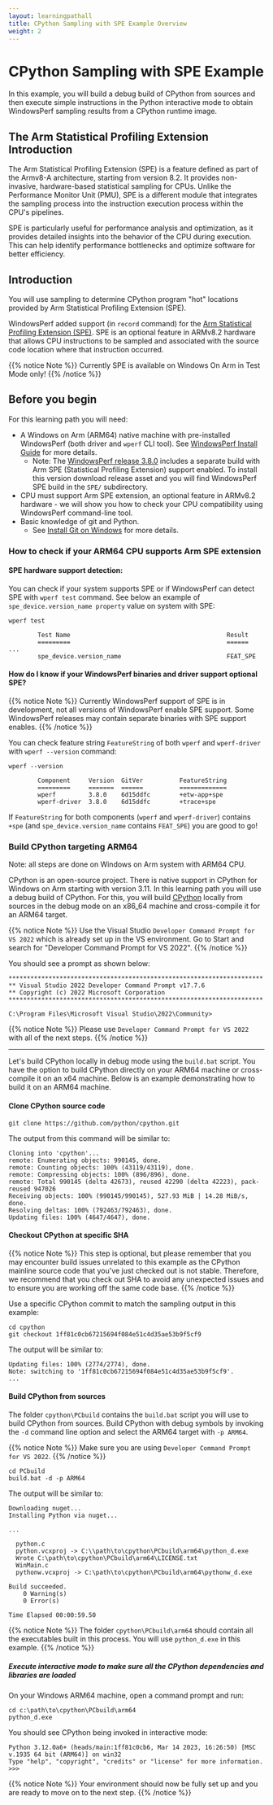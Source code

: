 ```yaml
---
layout: learningpathall
title: CPython Sampling with SPE Example Overview
weight: 2
---
```


# CPython Sampling with SPE Example

In this example, you will build a debug build of CPython from sources and then execute simple instructions in the Python interactive mode to obtain WindowsPerf sampling results from a CPython runtime image.

## The Arm Statistical Profiling Extension Introduction

The Arm Statistical Profiling Extension (SPE) is a feature defined as part of the Armv8-A architecture, starting from version 8.2. It provides non-invasive, hardware-based statistical sampling for CPUs. Unlike the Performance Monitor Unit (PMU), SPE is a different module that integrates the sampling process into the instruction execution process within the CPU's pipelines.

SPE is particularly useful for performance analysis and optimization, as it provides detailed insights into the behavior of the CPU during execution. This can help identify performance bottlenecks and optimize software for better efficiency.

## Introduction

You will use sampling to determine CPython program "hot" locations provided by Arm Statistical Profiling Extension (SPE).

WindowsPerf added support (in `record` command) for the [Arm Statistical Profiling Extension (SPE)](https://developer.arm.com/documentation/101136/22-1-3/MAP/Arm-Statistical-Profiling-Extension--SPE-). SPE is an optional feature in ARMv8.2 hardware that allows CPU instructions to be sampled and associated with the source code location where that instruction occurred.

{{% notice Note %}}
Currently SPE is available on Windows On Arm in Test Mode only!
{{% /notice %}}

## Before you begin

For this learning path you will need:
* A Windows on Arm (ARM64) native machine with pre-installed WindowsPerf (both driver and `wperf` CLI tool). See [WindowsPerf Install Guide](/install-guides/wperf/) for more details.
  * Note: The [WindowsPerf release 3.8.0](https://github.com/arm-developer-tools/windowsperf/releases/tag/3.8.0) includes a separate build with Arm SPE (Statistical Profiling Extension) support enabled. To install this version download release asset and you will find WindowsPerf SPE build in the `SPE/` subdirectory.
* CPU must support Arm SPE extension, an optional feature in ARMv8.2 hardware - we will show you how to check your CPU compatibility using WindowsPerf command-line tool.
* Basic knowledge of git and Python.
  * See [Install Git on Windows](https://github.com/git-guides/install-git#install-git-on-windows) for more details.

### How to check if your ARM64 CPU supports Arm SPE extension

#### SPE hardware support detection:

You can check if your system supports SPE or if WindowsPerf can detect SPE with `wperf test` command. See below an example of `spe_device.version_name property` value on system with SPE:

```console
wperf test
```

```output
        Test Name                                           Result
        =========                                           ======
...
        spe_device.version_name                             FEAT_SPE
```

#### How do I know if your WindowsPerf binaries and driver support optional SPE?

{{% notice Note %}}
Currently WindowsPerf support of SPE is in development, not all versions of WindowsPerf enable SPE support. Some WindowsPerf releases may contain separate binaries with SPE support enables.
{{% /notice %}}

You can check feature string `FeatureString` of both `wperf` and `wperf-driver` with `wperf --version` command:

```console
wperf --version
```

```output
        Component     Version  GitVer          FeatureString
        =========     =======  ======          =============
        wperf         3.8.0    6d15ddfc        +etw-app+spe
        wperf-driver  3.8.0    6d15ddfc        +trace+spe
```

If `FeatureString` for both components (`wperf` and `wperf-driver`) contains `+spe` (and `spe_device.version_name` contains `FEAT_SPE`) you are good to go!

### Build CPython targeting ARM64

Note: all steps are done on Windows on Arm system with ARM64 CPU.

CPython is an open-source project. There is native support in CPython for Windows on Arm starting with version 3.11. In this learning path you will use a debug build of CPython. For this, you will build [CPython](https://github.com/python/cpython) locally from sources in the debug mode on an x86_64 machine and cross-compile it for an ARM64 target. 

{{% notice Note %}}
Use the Visual Studio `Developer Command Prompt for VS 2022` which is already set up in the VS environment. Go to Start and search for "Developer Command Prompt for VS 2022".
{{% /notice %}}

You should see a prompt as shown below:

```output
**********************************************************************
** Visual Studio 2022 Developer Command Prompt v17.7.6
** Copyright (c) 2022 Microsoft Corporation
**********************************************************************

C:\Program Files\Microsoft Visual Studio\2022\Community>
```

{{% notice Note %}}
Please use `Developer Command Prompt for VS 2022` with all of the next steps.
{{% /notice %}}

---

Let's build CPython locally in debug mode using the `build.bat` script. You have the option to build CPython directly on your ARM64 machine or cross-compile it on an x64 machine. Below is an example demonstrating how to build it on an ARM64 machine.

#### Clone CPython source code

```command
git clone https://github.com/python/cpython.git
```

The output from this command will be similar to:

```output
Cloning into 'cpython'...
remote: Enumerating objects: 990145, done.
remote: Counting objects: 100% (43119/43119), done.
remote: Compressing objects: 100% (896/896), done.
remote: Total 990145 (delta 42673), reused 42290 (delta 42223), pack-reused 947026
Receiving objects: 100% (990145/990145), 527.93 MiB | 14.28 MiB/s, done.
Resolving deltas: 100% (792463/792463), done.
Updating files: 100% (4647/4647), done.
```

#### Checkout CPython at specific SHA

{{% notice Note %}}
This step is optional, but please remember that you may encounter build issues unrelated to this example as the CPython mainline source code that you've just checked out is not stable. Therefore, we recommend that you check out SHA to avoid any unexpected issues and to ensure you are working off the same code base.
{{% /notice %}}

Use a specific CPython commit to match the sampling output in this example:

```console
cd cpython
git checkout 1ff81c0cb67215694f084e51c4d35ae53b9f5cf9
```
The output will be similar to:

```output
Updating files: 100% (2774/2774), done.
Note: switching to '1ff81c0cb67215694f084e51c4d35ae53b9f5cf9'.
...
```

#### Build CPython from sources

The folder `cpython\PCbuild` contains the `build.bat` script you will use to build CPython from sources. Build CPython with debug symbols by invoking the `-d` command line option and select the ARM64 target with `-p ARM64`.

{{% notice Note %}}
Make sure you are using `Developer Command Prompt for VS 2022`.
{{% /notice %}}

```console
cd PCbuild
build.bat -d -p ARM64
```
The output will be similar to:

```output
Downloading nuget...
Installing Python via nuget...

...

  python.c
  python.vcxproj -> C:\\path\to\cpython\PCbuild\arm64\python_d.exe
  Wrote C:\path\to\cpython\PCbuild\arm64\LICENSE.txt
  WinMain.c
  pythonw.vcxproj -> C:\path\to\cpython\PCbuild\arm64\pythonw_d.exe

Build succeeded.
    0 Warning(s)
    0 Error(s)

Time Elapsed 00:00:59.50
```

{{% notice Note %}}
The folder `cpython\PCbuild\arm64` should contain all the executables built in this process. You will use `python_d.exe` in this example.
{{% /notice %}}

##### Execute interactive mode to make sure all the CPython dependencies and libraries are loaded

On your Windows ARM64 machine, open a command prompt and run:

```console
cd c:\path\to\cpython\PCbuild\arm64
python_d.exe
```
You should see CPython being invoked in interactive mode:

```output
Python 3.12.0a6+ (heads/main:1ff81c0cb6, Mar 14 2023, 16:26:50) [MSC v.1935 64 bit (ARM64)] on win32
Type "help", "copyright", "credits" or "license" for more information.
>>>
```

{{% notice Note %}}
Your environment should now be fully set up and you are ready to move on to the next step.
{{% /notice %}}
